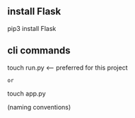 ## install Flask
pip3 install Flask

## cli commands
touch run.py        <-- preferred for this project

    or

touch app.py

(naming conventions)